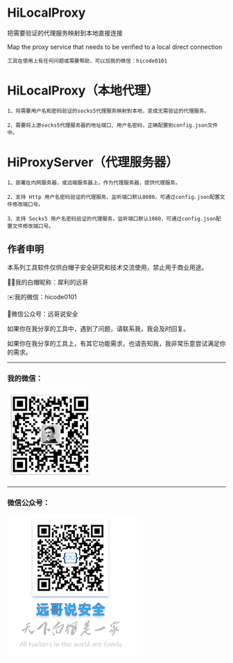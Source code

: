 # HiLocalProxy
把需要验证的代理服务映射到本地直接连接

Map the proxy service that needs to be verified to a local direct connection

`工具在使用上有任何问题或需要帮助，可以加我的微信：hicode0101`


# HiLocalProxy（本地代理）

```
1、将需要用户名和密码验证的socks5代理服务映射到本地，变成无需验证的代理服务。

2、需要将上游socks5代理服务器的地址端口、用户名密码，正确配置到config.json文件中。

```
    
    
    

# HiProxyServer（代理服务器）

```
1、部署在内网服务器，或远端服务器上，作为代理服务器，提供代理服务。

2、支持 Http 用户名密码验证的代理服务，监听端口默认8080，可通过config.json配置文件修改端口号。

3、支持 Socks5 用户名密码验证的代理服务，监听端口默认1080，可通过config.json配置文件修改端口号。

```


## 作者申明

本系列工具软件仅供白帽子安全研究和技术交流使用，禁止用于商业用途。

👨‍💻我的白帽昵称：犀利的远哥

✉️我的微信：hicode0101

💞️微信公众号：远哥说安全

如果你在我分享的工具中，遇到了问题，请联系我，我会及时回复。

如果你在我分享的工具上，有其它功能需求，也请告知我，我非常乐意尝试满足你的需求。



   
---



### 我的微信：

<img src="screenshot/weixin.png" width="200" />

  
---

### 微信公众号：

<img src="screenshot/gzh.png" width="300" />



